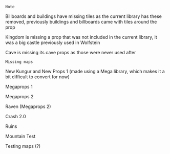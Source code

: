     Note

Billboards and buildings have missing tiles as the current library has these removed, previously buildings and billboards came with tiles around the prop

Kingdom is missing a prop that was not included in the current library, it was a big castle previously used in Wolfstein

Cave is missing its cave props as those were never used after

    Missing maps

New Kungur and New Props 1 (made using a Mega library, which makes it a bit difficult to convert for now)

Megaprops 1

Megaprops 2

Raven (Megaprops 2)

Crash 2.0

Ruins

Mountain Test

Testing maps (?)
